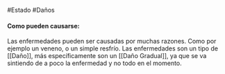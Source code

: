 #Estado #Daños 
#### Como pueden causarse: 
Las enfermedades pueden ser causadas por muchas razones. Como por ejemplo un veneno, o un simple resfrío. 
Las enfermedades son un tipo de [[Daño]], más específicamente son un [[Daño Gradual]], ya que se va sintiendo de a poco la enfermedad y no todo en el momento. 